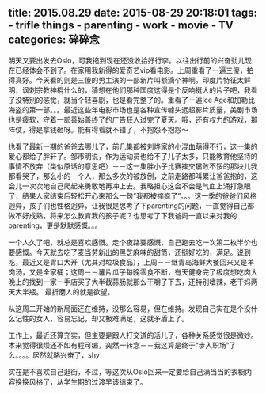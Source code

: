 title: 2015.08.29
date: 2015-08-29 20:18:01
tags:
    - trifle things
    - parenting
    - work
    - movie
    - TV
categories: 碎碎念
---

明天又要出发去Oslo，可我拖到现在还没收拾好行李。以往出行前的兴奋劲儿现在已经体会不到了。在家用我新得的爱奇艺vip看电影。上周重看了一遍三傻，拍得真好。今天看的则是三傻的男主演的一部新片叫额滴个神啊。印度片特征太鲜明，讽刺宗教神棍什么的，猜想在他们那种国度这得是个反响挺大的片子吧，我看了没特别的感觉，就当个轻喜剧，也是看完整了的。重看了一遍Ice Age和加勒比海盗的第一部。。。最近这些年电影市场也是各种宣传噱头远超影片质量，美剧市场也是疲软，守着一部善始善终了的广告狂人过完了夏天。哦，还有权力的游戏，那阵仗，得是拿钱砸呀。能有得看就不错了，不抱怨不抱怨～

也看了最新一期的爸爸去哪儿了，前几集都被刘烨家的小混血萌得不行，这一集的爱心都给了胖轩了。邹市明说，作为运动员也给不了儿子太多，只能教育他坚持的事情不放弃（类似原话的意思吧）－－这一集胖小子比赛摔交屡败不馁的那块儿我都看哭了，那么小的一个人，那么多次的被放倒，之前走路都叫累让爸爸抱的，这会儿一次次地自己爬起来勇敢地再冲上去。我略担心这会不会是气血上涌打急眼了，结果人家结束后轻松开心来那么一句“我都被摔疯了”。。。这一季的爸爸们风格迥异，孩子们也性格迥异，让我很是思考了下parenting的问题，一直觉得自己都做不好成熟，将来怎么教育我的孩子呢？也思考了下我爸妈一直以来对我的parenting，更是默默感慨。。。

一个人久了吧，就总是喜欢感慨。走个夜路要感慨，自己跑去吃一次第二枚半价也要感慨。今天就去吃了麦当劳新出的黑芝麻味的甜筒，还挺好吃的，满足。说到吃，最近又是胃口大开（尤其对垃圾食品），上周－－继青岛海鲜大餐回来又是羊肉汤，又是全家桶；这周－－薯片瓜子每晚零食不断，有天健身完了极度想吃肉大晚上的找到一家一手店买了大半截蒜肠就那么干嚼了下去，还特别嗜辣，老干妈两天大半瓶。
最折磨人的就是欲望。

从这周二开始的新局面还在维持，没那么容易，但在维持。发现自己实在是个没什么记性的女人，容易忘记，却又极难满足，这就矛盾上了。

工作上，最近还算充实，但主要是跟人打交道的活儿了，各种关系感觉很是微妙。本来觉得很烦还不如有程可编，突然一转念－－我这算是终于“步入职场”了么。。。。居然就略兴奋了，shy

实在是不喜欢自己逛街，不过，等这次从Oslo回来一定要给自己满当当的衣橱内容换换风格了，从学生期的过渡早该结束了。
